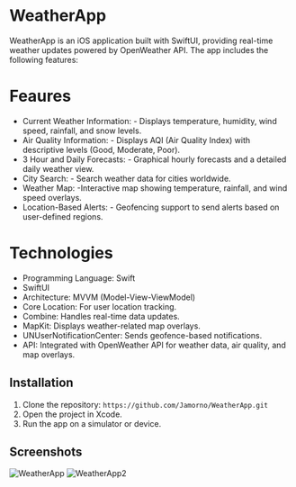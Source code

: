 # WeatherApp
 WeatherApp is an iOS application built with SwiftUI, providing real-time weather updates powered by OpenWeather API. The app includes the following features:

# Feaures
- Current Weather Information: - Displays temperature, humidity, wind speed, rainfall, and snow levels.
- Air Quality Information: - Displays AQI (Air Quality Index) with descriptive levels (Good, Moderate, Poor).
- 3 Hour and Daily Forecasts: - Graphical hourly forecasts and a detailed daily weather view.
- City Search: - Search weather data for cities worldwide.
- Weather Map: -Interactive map showing temperature, rainfall, and wind speed overlays.
- Location-Based Alerts: - Geofencing support to send alerts based on user-defined regions.

# Technologies
- Programming Language: Swift
- SwiftUI
- Architecture: MVVM (Model-View-ViewModel)
- Core Location: For user location tracking.
- Combine: Handles real-time data updates.
- MapKit: Displays weather-related map overlays.
- UNUserNotificationCenter: Sends geofence-based notifications.
- API: Integrated with OpenWeather API for weather data, air quality, and map overlays.
    
## Installation
1. Clone the repository: `https://github.com/Jamorno/WeatherApp.git`
2. Open the project in Xcode.
3. Run the app on a simulator or device.

## Screenshots
![WeatherApp](https://github.com/user-attachments/assets/565b2357-8cf1-46e4-abf4-aced75dca1d8)
![WeatherApp2](https://github.com/user-attachments/assets/e8eabe39-55df-4dd7-8b35-cc5a121f3a1a)

